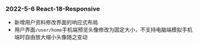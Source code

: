### 2022-5-6 React-18-Responsive
  * 新增用户资料修改界面的响应式布局
  * 用户界面`/user/home`手机端预览头像修改为固定大小，不支持电脑端模拟手机端时自由放大缩小头像随之变动
